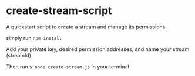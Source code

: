 # create-stream-script
A quickstart script to create a stream and manage its permissions.

simply run `npm install`

Add your private key, desired permission addresses, and name your stream (streamId)

Then run `$ node create-stream.js` in your terminal

